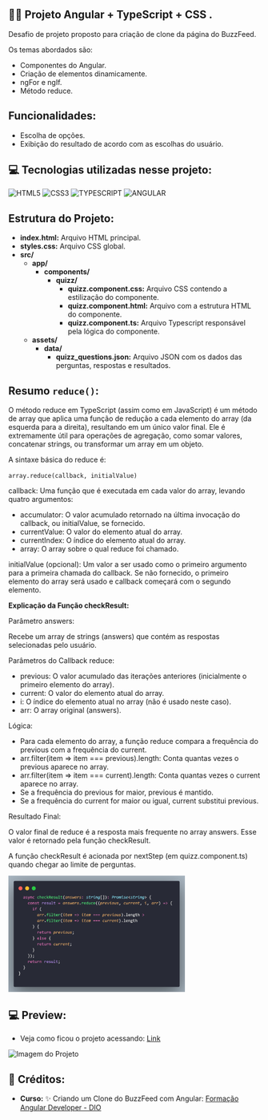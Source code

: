 ## 🏋️‍♂️ Projeto Angular + TypeScript + CSS .

Desafio de projeto proposto para criação de clone da página do BuzzFeed.<br>

Os temas abordados são:<br>
- Componentes do Angular.
- Criação de elementos dinamicamente. 
- ngFor e ngIf.
- Método reduce.<br>

## Funcionalidades:

- Escolha de opções.
- Exibição do resultado de acordo com as escolhas do usuário.

## 💻 Tecnologias utilizadas nesse projeto:

<div style="display: inline_block">
  <img alt="HTML5" src="https://img.shields.io/badge/HTML5-E34F26?style=for-the-badge&logo=html5&logoColor=white">
  <img alt="CSS3" src="https://img.shields.io/badge/CSS3-1572B6?style=for-the-badge&logo=css3&logoColor=white">
  <img alt="TYPESCRIPT" src="https://img.shields.io/badge/TypeScript-007ACC?style=for-the-badge&logo=typescript&logoColor=white">
  <img alt="ANGULAR" src="https://img.shields.io/badge/Angular-DD0031?style=for-the-badge&logo=angular&logoColor=white">
</div>

## Estrutura do Projeto:

- **index.html:** Arquivo HTML principal.
- **styles.css:** Arquivo CSS global.
- **src/**
    - **app/**
        - **components/**
          - **quizz/**
              - **quizz.component.css:** Arquivo CSS contendo a estilização do componente.
              - **quizz.component.html:** Arquivo com a estrutura HTML do componente.
              - **quizz.component.ts:** Arquivo Typescript responsável pela lógica do componente. 
    - **assets/**
        - **data/**
            - **quizz_questions.json:** Arquivo JSON com os dados das perguntas, respostas e resultados.

## Resumo `reduce()`:

O método reduce em TypeScript (assim como em JavaScript) é um método de array que aplica uma função de redução a cada elemento do array (da esquerda para a direita), resultando em um único valor final. Ele é extremamente útil para operações de agregação, como somar valores, concatenar strings, ou transformar um array em um objeto.

A sintaxe básica do reduce é:

`array.reduce(callback, initialValue)`

callback: Uma função que é executada em cada valor do array, levando quatro argumentos:

- accumulator: O valor acumulado retornado na última invocação do callback, ou initialValue, se fornecido.
- currentValue: O valor do elemento atual do array.
- currentIndex: O índice do elemento atual do array.
- array: O array sobre o qual reduce foi chamado.
  
initialValue (opcional): Um valor a ser usado como o primeiro argumento para a primeira chamada do callback. Se não fornecido, o primeiro elemento do array será usado e callback começará com o segundo elemento.

**Explicação da Função checkResult:**

Parâmetro answers:

Recebe um array de strings (answers) que contém as respostas selecionadas pelo usuário.

Parâmetros do Callback reduce:

- previous: O valor acumulado das iterações anteriores (inicialmente o primeiro elemento do array).<br>
- current: O valor do elemento atual do array.<br>
- i: O índice do elemento atual no array (não é usado neste caso).<br>
- arr: O array original (answers).<br>

Lógica:

- Para cada elemento do array, a função reduce compara a frequência do previous com a frequência do current.<br>
- arr.filter(item => item === previous).length: Conta quantas vezes o previous aparece no array.<br>
- arr.filter(item => item === current).length: Conta quantas vezes o current aparece no array.<br>
- Se a frequência do previous for maior, previous é mantido.<br>
- Se a frequência do current for maior ou igual, current substitui previous.<br>

Resultado Final:

O valor final de reduce é a resposta mais frequente no array answers.
Esse valor é retornado pela função checkResult.

A função checkResult é acionada por nextStep (em quizz.component.ts) quando chegar ao limite de perguntas.

<img src="src/assets/imgs/code.png" alt="code" width="70%">

## 💻 Preview:

- Veja como ficou o projeto acessando: [Link]()
  
![Imagem do Projeto](src/assets/img/tela.png)

## 📌 Créditos:
- **Curso:** ✨ Criando um Clone do BuzzFeed com Angular:
[Formação Angular Developer - DIO](https://web.dio.me/track/formacao-angular-developer)

